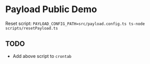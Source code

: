 # Payload Public Demo

Reset script: `PAYLOAD_CONFIG_PATH=src/payload.config.ts ts-node scripts/resetPayload.ts`

## TODO

- Add above script to `crontab`
